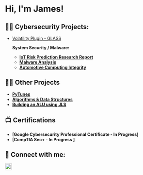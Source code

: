 <h1>Hi, I'm James!

<h2>👨‍💻 Cybersecurity Projects:</h2>

- [Volatility Plugin - GLASS](https://github.com/James1950/GLASS-volatility)
  
    <b> System Security / Malware: <b>
  
  - [IoT Risk Prediction Research Report](https://github.com/James1950/System-Security---IoT-Device-Risk-Prediction-Research-Presentation)
  - [Malware Analysis](https://github.com/James1950/Malware-Analysis)
  - [Automotive Computing Integrity](https://github.com/James1950/autoComputingIntegrityProj)


<h2>👨‍💻 Other Projects</h2>

- [PyTunes](https://github.com/James1950/pytunes)
- [Algorithms & Data Structures](https://github.com/James1950/Data-Structures-and-Algorithms-)
- [Building an ALU using JLS](https://github.com/James1950/Building-an-ALU-using-JLS)
  
<h2>📺 Certifications</h2>

- [Google Cybersecurity Professional Certificate - In  Progress]
- [CompTIA Sec+ - In Progress ]


<h2> 🤳 Connect with me:</h2>

[<img align="left" alt="JoshMadakor | LinkedIn" width="22px" src="https://cdn.jsdelivr.net/npm/simple-icons@v3/icons/linkedin.svg" />][linkedin]

[linkedin]: https://linkedin.com/in/james-baumhardt-0a166a250

<!--
**joshmadakor1/joshmadakor1** is a ✨ _special_ ✨ repository because its `README.md` (this file) appears on your GitHub profile.

Here are some ideas to get you started:

- 🔭 I’m currently working on ...
- 🌱 I’m currently learning ...
- 👯 I’m looking to collaborate on ...
- 🤔 I’m looking for help with ...
- 💬 Ask me about ...
- 📫 How to reach me: ...
- 😄 Pronouns: ...
- ⚡ Fun fact: ...
-->
